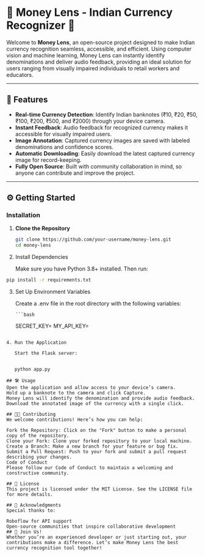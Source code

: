 # **💸 Money Lens - Indian Currency Recognizer 💸**

Welcome to **Money Lens**, an open-source project designed to make Indian currency recognition seamless, accessible, and efficient. Using computer vision and machine learning, Money Lens can instantly identify denominations and deliver audio feedback, providing an ideal solution for users ranging from visually impaired individuals to retail workers and educators.

---

## 🚀 **Features**

- **Real-time Currency Detection**: Identify Indian banknotes (₹10, ₹20, ₹50, ₹100, ₹200, ₹500, and ₹2000) through your device camera.
- **Instant Feedback**: Audio feedback for recognized currency makes it accessible for visually impaired users.
- **Image Annotation**: Captured currency images are saved with labeled denominations and confidence scores.
- **Automatic Downloading**: Easily download the latest captured currency image for record-keeping.
- **Fully Open Source**: Built with community collaboration in mind, so anyone can contribute and improve the project.

---

## ⚙️ **Getting Started**

### **Installation**

1. **Clone the Repository**

   ```bash
   git clone https://github.com/your-username/money-lens.git
   cd money-lens


2. Install Dependencies

    Make sure you have Python 3.8+ installed. Then run:
```bash
pip install -r requirements.txt
```

3. Set Up Environment Variables

    Create a .env file in the root directory with the following variables:

       ```bash

    SECRET_KEY=<your-secret-key>
    MY_API_KEY=<your-roboflow-api-key>
```

4. Run the Application

   Start the Flask server:


   python app.py

## 🛠️ Usage
Open the application and allow access to your device’s camera.
Hold up a banknote to the camera and click Capture.
Money Lens will identify the denomination and provide audio feedback.
Download the annotated image of the currency with a single click.

## 🧑‍💻 Contributing
We welcome contributions! Here’s how you can help:

Fork the Repository: Click on the "Fork" button to make a personal copy of the repository.
Clone your Fork: Clone your forked repository to your local machine.
Create a Branch: Make a new branch for your feature or bug fix.
Submit a Pull Request: Push to your fork and submit a pull request describing your changes.
Code of Conduct
Please follow our Code of Conduct to maintain a welcoming and constructive community.

## 📜 License
This project is licensed under the MIT License. See the LICENSE file for more details.

## 🤝 Acknowledgments
Special thanks to:

Roboflow for API support
Open-source communities that inspire collaborative development
## 📢 Join Us!
Whether you’re an experienced developer or just starting out, your contributions make a difference. Let’s make Money Lens the best currency recognition tool together!



